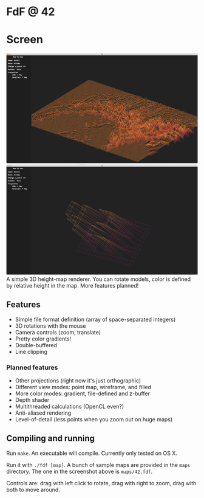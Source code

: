 # FdF @ 42

# Screen
![This is a alt text.](https://github.com/ifanzilka/Fdf/blob/master/image/Screen%20Shot%202021-07-12%20at%205.21.40%20PM.png)
![This is a alt text.](https://github.com/ifanzilka/Fdf/blob/master/image/Screen%20Shot%202021-07-12%20at%205.25.04%20PM.png)
A simple 3D height-map renderer. You can rotate models, color is defined by
relative height in the map. More features planned!

## Features
* Simple file format definition (array of space-separated integers)
* 3D rotations with the mouse
* Camera controls (zoom, translate)
* Pretty color gradients!
* Double-buffered
* Line clipping

### Planned features
* Other projections (right now it's just orthographic)
* Different view modes: point map, wireframe, and filled
* More color modes: gradient, file-defined and z-buffer
* Depth shader
* Multithreaded calculations (OpenCL even?)
* Anti-aliased rendering
* Level-of-detail (less points when you zoom out on huge maps)

## Compiling and running
Run `make`. An executable will compile. Currently only tested on OS X.

Run it with `./fdf [map]`. A bunch of sample maps are provided in the `maps`
directory. The one in the screenshot above is `maps/42.fdf`.

Controls are: drag with left click to rotate, drag with right to zoom, drag with
both to move around.

